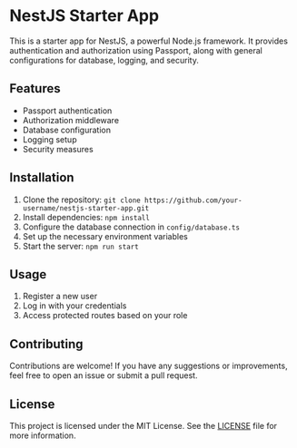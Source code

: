 # NestJS Starter App

This is a starter app for NestJS, a powerful Node.js framework. It provides authentication and authorization using Passport, along with general configurations for database, logging, and security.

## Features

- Passport authentication
- Authorization middleware
- Database configuration
- Logging setup
- Security measures

## Installation

1. Clone the repository: `git clone https://github.com/your-username/nestjs-starter-app.git`
2. Install dependencies: `npm install`
3. Configure the database connection in `config/database.ts`
4. Set up the necessary environment variables
5. Start the server: `npm run start`

## Usage

1. Register a new user
2. Log in with your credentials
3. Access protected routes based on your role

## Contributing

Contributions are welcome! If you have any suggestions or improvements, feel free to open an issue or submit a pull request.

## License

This project is licensed under the MIT License. See the [LICENSE](LICENSE) file for more information.
